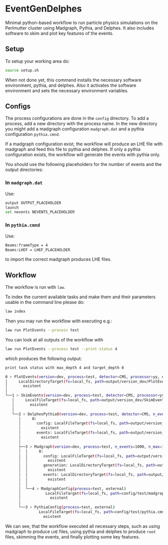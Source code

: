 # EventGenDelphes
Minimal python-based workflow to run particle physics simulations on the Perlmutter cluster using Madgraph, Pythia, and Delphes.
It also includes software to skim and plot key features of the events.

## Setup
To setup your working area do:
```bash
source setup.sh
```

When not done yet, this command installs the necessary software environment, pythia, and delphes.
Also it activates the software environment and sets the necessary environment variables.

## Configs
The process configurations are done in the `config` directory.
To add a process, add a new directory with the process name.
In the new directory you might add a madgraph configuration `madgraph.dat` and a pythia configuration `pythia.cmnd`.

If a madgraph configuration exist, the workflow will produce an LHE file with madgraph and feed this file to pythia and delphes.
If only a pythia configuration exists, the workflow will generate the events with pythia only.

You should use the following placeholders for the number of events and the output directories:

### In `madgraph.dat`
Use:
```bash
output OUTPUT_PLACEHOLDER
launch
set nevents NEVENTS_PLACEHOLDER
```

### In `pythia.cmnd`
Use:
```bash
Beams:frameType = 4
Beams:LHEF = LHEF_PLACEHOLDER
```
to import the correct madgraph produces LHE files.

## Workflow
The workflow is run with `law`.

To index the current available tasks and make them and their parameters usable in the command line please do:
```bash
law index
```

Then you may run the workflow with executing e.g.:
```bash
law run PlotEvents --process test
```

You can look at all outputs of the workflow with
```bash
law run PlotEvents --process test --print-status 4
```

which produces the following output:
```bash
print task status with max_depth 4 and target_depth 0

0 > PlotEvents(version=dev, process=test, detector=CMS, processor=yy, n_events=1000)
│     LocalDirectoryTarget(fs=local_fs, path=output/version_dev/PlotEvents/test/n_events_1000/CMS/yy/plots.pdf)
│       existent
│
└──1 > SkimEvents(version=dev, process=test, detector=CMS, processor=yy, n_events=1000)
   │     LocalFileTarget(fs=local_fs, path=output/version_dev/SkimEvents/test/n_events_1000/CMS/yy/skimmed.h5)
   │       existent
   │
   └──2 > DelphesPythia8(version=dev, process=test, detector=CMS, n_events=1000, n_max=1000000)
      │     0:
      │       config: LocalFileTarget(fs=local_fs, path=output/version_dev/DelphesPythia8/test/n_events_1000/CMS/config_0.txt)
      │         existent
      │       events: LocalFileTarget(fs=local_fs, path=output/version_dev/DelphesPythia8/test/n_events_1000/CMS/events_0.root)
      │         existent
      │
      ├──3 > Madgraph(version=dev, process=test, n_events=1000, n_max=1000000)
      │  │     0:
      │  │       config: LocalFileTarget(fs=local_fs, path=output/version_dev/Madgraph/test/n_events_1000/config_0.dat)
      │  │         existent
      │  │       generation: LocalDirectoryTarget(fs=local_fs, path=output/version_dev/Madgraph/test/n_events_1000/out_0)
      │  │         existent
      │  │       events: LocalDirectoryTarget(fs=local_fs, path=output/version_dev/Madgraph/test/n_events_1000/out_0/Events/run_01/unweighted_events.lhe.gz)
      │  │         existent
      │  │
      │  └──4 > MadgraphConfig(process=test, external)
      │           LocalFileTarget(fs=local_fs, path=config/test/madgraph.dat)
      │             existent
      │
      └──3 > PythiaConfig(process=test, external)
               LocalFileTarget(fs=local_fs, path=config/test/pythia.cmnd)
                 existent
```
We can see, that the workflow executed all necessary steps, such as using madgraph to produce `LHE` files, using pythia and delphes to produce `root` files, skimming the events, and finally plotting some key features.